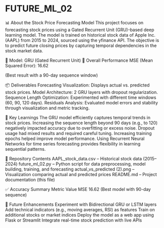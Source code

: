 # FUTURE_ML_02
📊 About the Stock Price Forecasting Model
This project focuses on forecasting stock prices using a Gated Recurrent Unit (GRU)-based deep learning model. The model is trained on historical stock data of Apple Inc. (AAPL) from 2015 to 2024, sourced using the yfinance API. The objective is to predict future closing prices by capturing temporal dependencies in the stock market data.

🧠 Model: GRU (Gated Recurrent Unit)
🏁 Overall Performance
MSE (Mean Squared Error):  16.62

(Best result with a 90-day sequence window)

📦 Deliverables
Forecasting Visualization: Displays actual vs. predicted stock prices.
Model Architecture: 2 GRU layers with dropout regularization.
Sequence Length Optimization: Experimented with different time windows (60, 90, 120 days).
Residuals Analysis: Evaluated model errors and stability through visualization and metric tracking.

🧪 Key Learnings
The GRU model efficiently captures temporal trends in stock prices.
Increasing the sequence length beyond 90 days (e.g., to 120) negatively impacted accuracy due to overfitting or excess noise.
Dropout usage had mixed results and required careful tuning.
Increasing training epochs helped improve model performance.
Using Recurrent Neural Networks for time series forecasting provides flexibility in learning sequential patterns.

📁 Repository Contents
AAPL_stock_data.csv – Historical stock data (2015–2024)
future_ml_02.py – Python script for data preprocessing, model building, training, and forecasting
actual_vs_predicted (2).png – Visualization comparing actual and predicted prices
README.md – Project documentation (this file)

✅ Accuracy Summary
Metric	Value
MSE	 16.62
(Best model with 90-day sequence)	

📌 Future Enhancements
Experiment with Bidirectional GRU or LSTM layers
Add technical indicators (e.g., moving averages, RSI) as features
Train on additional stocks or market indices
Deploy the model as a web app using Flask or Streamlit
Integrate real-time stock prediction with live APIs
